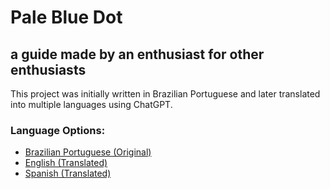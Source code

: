 # Pale Blue Dot
## a guide made by an enthusiast for other enthusiasts

This project was initially written in Brazilian Portuguese and later translated into multiple languages using ChatGPT.

### Language Options:
- [Brazilian Portuguese (Original)](README_ptbr.md)
- [English (Translated)](README_eng.md)
- [Spanish (Translated)](README_esp.md)
